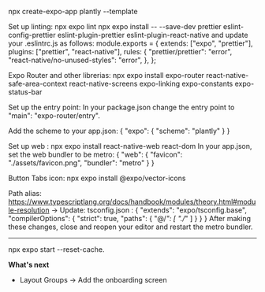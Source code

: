 npx create-expo-app plantly --template

Set up linting: 
npx expo lint
npx expo install -- --save-dev prettier eslint-config-prettier eslint-plugin-prettier eslint-plugin-react-native
and update your .eslintrc.js as follows:
module.exports = {
  extends: ["expo", "prettier"],
  plugins: ["prettier", "react-native"],
  rules: {
    "prettier/prettier": "error",
    "react-native/no-unused-styles": "error",
  },
};

Expo Router and other librerias: npx expo install expo-router react-native-safe-area-context react-native-screens expo-linking expo-constants expo-status-bar

Set up the entry point: In your package.json change the entry point to "main": "expo-router/entry".

Add the scheme to your app.json:
{
  "expo": {
    "scheme": "plantly"
  }
}

Set up web : npx expo install react-native-web react-dom
In your app.json, set the web bundler to be metro: 
{
  "web": {
    "favicon": "./assets/favicon.png",
   "bundler": "metro"
  }
}

Button Tabs icon: npx expo install @expo/vector-icons

Path alias: https://www.typescriptlang.org/docs/handbook/modules/theory.html#module-resolution -> Update: tsconfig.json :
{
   "extends": "expo/tsconfig.base",
   "compilerOptions": {
    "strict": true,
    "paths": {
      "@/*": [
        "./*"
      ]
    }
   }
 }
After making these changes, close and reopen your editor and restart the metro bundler.


********************************
npx expo start --reset-cache.

**What's next**

- Layout Groups -> Add the onboarding screen